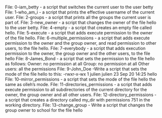 File: 0-iam_betty - a script that switches the current user to the user betty
File: 1-who_am_i - a script that prints the effective username of the current user.
File: 2-groups - a script that prints all the groups the current user is part of.
File: 3-new_owner - a script that changes the owner of the file hello to the user betty.
File: 4-empty - a script that creates an empty file called hello.
File: 5-execute - a script that adds execute permission to the owner of the file hello.
File: 6-multiple_permissions -  a script that adds execute permission to the owner and the group owner, and read permission to other users, to the file hello.
File: 7-everybody - a script that adds execution permission to the owner, the group owner and the other users, to the file hello
File: 8-James_Bond - a script that sets the permission to the file hello as follows:
Owner: no permission at all
Group: no permission at all
Other users: all the permissions
File: 9-John_Doe -Write a script that sets the mode of the file hello to this: -rwxr-x-wx 1 julien julien 23 Sep 20 14:25 hello
File: 10-mirror_permissions - a script that sets the mode of the file hello the same as olleh’s mode.
File: 11-directories_permissions - a script that adds execute permission to all subdirectories of the current directory for the owner, the group owner and all other users.
File: 12-directory_permissions - a script that creates a directory called my_dir with permissions 751 in the working directory.
File: 13-change_group - Write a script that changes the group owner to school for the file hello


